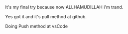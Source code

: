 It's my final try because now ALLHAMUDILLAH i'm trand.

Yes got it and it's pull method at github.

Doing Push method at vsCode